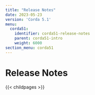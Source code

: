 ```yaml
---
title: "Release Notes"
date: 2023-05-23
version: 'Corda 5.1'
menu:
  corda51:
    identifier: corda51-release-notes
    parent: corda51-intro
    weight: 6000
section_menu: corda51
---
```

# Release Notes
{{< childpages >}}